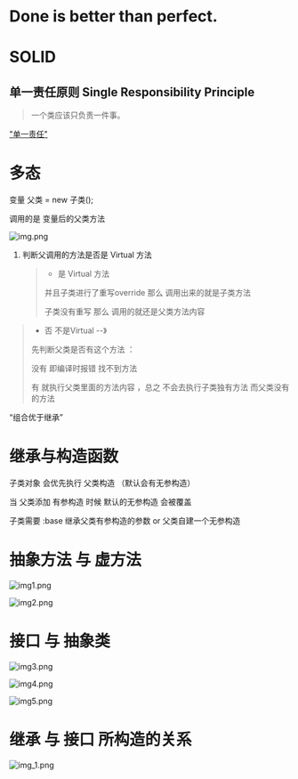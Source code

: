 
# Done is better than perfect.

# SOLID
## 单一责任原则 Single Responsibility Principle

> 一个类应该只负责一件事。

["单一责任"](02_NamesAfterRefactorToSRP)

# 多态
变量 父类 = new 子类();

调用的是 变量后的父类方法

![img.png](E:\Typora_MD\img\img.png)

1. 判断父调用的方法是否是 Virtual 方法
   > * 是 Virtual 方法  
   > 
    > 并且子类进行了重写override 那么 调用出来的就是子类方法 
   > 
   > 子类没有重写 那么 调用的就还是父类方法内容
   > 
> * 否 不是Virtual  --》
> 
> 先判断父类是否有这个方法 ：
> 
> 没有 即编译时报错 找不到方法
> 
> 有 就执行父类里面的方法内容 ，总之 不会去执行子类独有方法 而父类没有的方法

“组合优于继承”

# 继承与构造函数
子类对象 会优先执行 父类构造 （默认会有无参构造）

当 父类添加 有参构造 时候 默认的无参构造 会被覆盖 

子类需要 :base 继承父类有参构造的参数 or 父类自建一个无参构造

# 抽象方法 与 虚方法
![img1.png](E:\Typora_MD\img\img1.png)

![img2.png](E:\Typora_MD\img\img2.png)

# 接口 与 抽象类
![img3.png](E:\Typora_MD\img\img3.png)

![img4.png](E:\Typora_MD\img\img4.png)

![img5.png](E:\Typora_MD\img\img5.png)

# 继承 与 接口 所构造的关系
![img_1.png](E:\Typora_MD\img\img_1.png)
